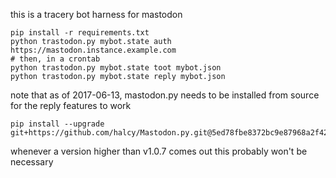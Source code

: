 this is a tracery bot harness for mastodon

```
pip install -r requirements.txt
python trastodon.py mybot.state auth https://mastodon.instance.example.com
# then, in a crontab
python trastodon.py mybot.state toot mybot.json
python trastodon.py mybot.state reply mybot.json
```

note that as of 2017-06-13, mastodon.py needs to be installed from source for the reply features to work

```
pip install --upgrade git+https://github.com/halcy/Mastodon.py.git@5ed78fbe8372bc9e87968a2f42031859190df8db
```

whenever a version higher than v1.0.7 comes out this probably won't be necessary

